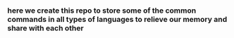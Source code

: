 ### here we create this repo to store some of the common commands in all types of languages to relieve our memory and share with each other


